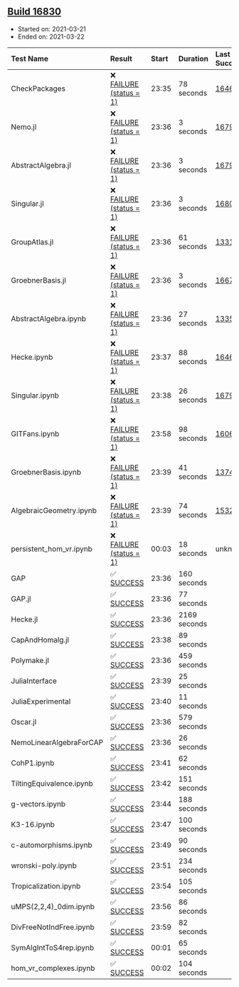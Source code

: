 ## [Build 16830](https://oscarci.mathematik.uni-kl.de/job/oscar/16830/)

* Started on: 2021-03-21
* Ended on: 2021-03-22

| Test Name    | Result | Start | Duration | Last Success | First Failure |
|:-------------|:-------|:------|:---------|:-------------|:--------------|
| CheckPackages | ❌ [FAILURE (status = 1)](https://oscarci.mathematik.uni-kl.de/job/oscar/16830/artifact/logs/build-16830/CheckPackages.log) | 23:35 | 78 seconds | [16463](https://oscarci.mathematik.uni-kl.de/job/oscar/16463/) | [16464](https://oscarci.mathematik.uni-kl.de/job/oscar/16464/) |
| Nemo.jl | ❌ [FAILURE (status = 1)](https://oscarci.mathematik.uni-kl.de/job/oscar/16830/artifact/logs/build-16830/Nemo.jl.log) | 23:36 | 3 seconds | [16793](https://oscarci.mathematik.uni-kl.de/job/oscar/16793/) | [16794](https://oscarci.mathematik.uni-kl.de/job/oscar/16794/) |
| AbstractAlgebra.jl | ❌ [FAILURE (status = 1)](https://oscarci.mathematik.uni-kl.de/job/oscar/16830/artifact/logs/build-16830/AbstractAlgebra.jl.log) | 23:36 | 3 seconds | [16792](https://oscarci.mathematik.uni-kl.de/job/oscar/16792/) | [16793](https://oscarci.mathematik.uni-kl.de/job/oscar/16793/) |
| Singular.jl | ❌ [FAILURE (status = 1)](https://oscarci.mathematik.uni-kl.de/job/oscar/16830/artifact/logs/build-16830/Singular.jl.log) | 23:36 | 3 seconds | [16802](https://oscarci.mathematik.uni-kl.de/job/oscar/16802/) | [16803](https://oscarci.mathematik.uni-kl.de/job/oscar/16803/) |
| GroupAtlas.jl | ❌ [FAILURE (status = 1)](https://oscarci.mathematik.uni-kl.de/job/oscar/16830/artifact/logs/build-16830/GroupAtlas.jl.log) | 23:36 | 61 seconds | [13311](https://oscarci.mathematik.uni-kl.de/job/oscar/13311/) | [13312](https://oscarci.mathematik.uni-kl.de/job/oscar/13312/) |
| GroebnerBasis.jl | ❌ [FAILURE (status = 1)](https://oscarci.mathematik.uni-kl.de/job/oscar/16830/artifact/logs/build-16830/GroebnerBasis.jl.log) | 23:36 | 3 seconds | [16676](https://oscarci.mathematik.uni-kl.de/job/oscar/16676/) | [16677](https://oscarci.mathematik.uni-kl.de/job/oscar/16677/) |
| AbstractAlgebra.ipynb | ❌ [FAILURE (status = 1)](https://oscarci.mathematik.uni-kl.de/job/oscar/16830/artifact/logs/build-16830/AbstractAlgebra.ipynb.log) | 23:36 | 27 seconds | [13355](https://oscarci.mathematik.uni-kl.de/job/oscar/13355/) | [13356](https://oscarci.mathematik.uni-kl.de/job/oscar/13356/) |
| Hecke.ipynb | ❌ [FAILURE (status = 1)](https://oscarci.mathematik.uni-kl.de/job/oscar/16830/artifact/logs/build-16830/Hecke.ipynb.log) | 23:37 | 88 seconds | [16463](https://oscarci.mathematik.uni-kl.de/job/oscar/16463/) | [16464](https://oscarci.mathematik.uni-kl.de/job/oscar/16464/) |
| Singular.ipynb | ❌ [FAILURE (status = 1)](https://oscarci.mathematik.uni-kl.de/job/oscar/16830/artifact/logs/build-16830/Singular.ipynb.log) | 23:38 | 26 seconds | [16793](https://oscarci.mathematik.uni-kl.de/job/oscar/16793/) | [16794](https://oscarci.mathematik.uni-kl.de/job/oscar/16794/) |
| GITFans.ipynb | ❌ [FAILURE (status = 1)](https://oscarci.mathematik.uni-kl.de/job/oscar/16830/artifact/logs/build-16830/GITFans.ipynb.log) | 23:58 | 98 seconds | [16068](https://oscarci.mathematik.uni-kl.de/job/oscar/16068/) | [16069](https://oscarci.mathematik.uni-kl.de/job/oscar/16069/) |
| GroebnerBasis.ipynb | ❌ [FAILURE (status = 1)](https://oscarci.mathematik.uni-kl.de/job/oscar/16830/artifact/logs/build-16830/GroebnerBasis.ipynb.log) | 23:39 | 41 seconds | [13748](https://oscarci.mathematik.uni-kl.de/job/oscar/13748/) | [13749](https://oscarci.mathematik.uni-kl.de/job/oscar/13749/) |
| AlgebraicGeometry.ipynb | ❌ [FAILURE (status = 1)](https://oscarci.mathematik.uni-kl.de/job/oscar/16830/artifact/logs/build-16830/AlgebraicGeometry.ipynb.log) | 23:39 | 74 seconds | [15322](https://oscarci.mathematik.uni-kl.de/job/oscar/15322/) | [15323](https://oscarci.mathematik.uni-kl.de/job/oscar/15323/) |
| persistent_hom_vr.ipynb | ❌ [FAILURE (status = 1)](https://oscarci.mathematik.uni-kl.de/job/oscar/16830/artifact/logs/build-16830/persistent_hom_vr.ipynb.log) | 00:03 | 18 seconds | unknown | unknown |
| GAP | ✅ [SUCCESS](https://oscarci.mathematik.uni-kl.de/job/oscar/16830/artifact/logs/build-16830/GAP.log) | 23:36 | 160 seconds |  |  |
| GAP.jl | ✅ [SUCCESS](https://oscarci.mathematik.uni-kl.de/job/oscar/16830/artifact/logs/build-16830/GAP.jl.log) | 23:36 | 77 seconds |  |  |
| Hecke.jl | ✅ [SUCCESS](https://oscarci.mathematik.uni-kl.de/job/oscar/16830/artifact/logs/build-16830/Hecke.jl.log) | 23:36 | 2169 seconds |  |  |
| CapAndHomalg.jl | ✅ [SUCCESS](https://oscarci.mathematik.uni-kl.de/job/oscar/16830/artifact/logs/build-16830/CapAndHomalg.jl.log) | 23:38 | 89 seconds |  |  |
| Polymake.jl | ✅ [SUCCESS](https://oscarci.mathematik.uni-kl.de/job/oscar/16830/artifact/logs/build-16830/Polymake.jl.log) | 23:36 | 459 seconds |  |  |
| JuliaInterface | ✅ [SUCCESS](https://oscarci.mathematik.uni-kl.de/job/oscar/16830/artifact/logs/build-16830/JuliaInterface.log) | 23:39 | 25 seconds |  |  |
| JuliaExperimental | ✅ [SUCCESS](https://oscarci.mathematik.uni-kl.de/job/oscar/16830/artifact/logs/build-16830/JuliaExperimental.log) | 23:40 | 11 seconds |  |  |
| Oscar.jl | ✅ [SUCCESS](https://oscarci.mathematik.uni-kl.de/job/oscar/16830/artifact/logs/build-16830/Oscar.jl.log) | 23:36 | 579 seconds |  |  |
| NemoLinearAlgebraForCAP | ✅ [SUCCESS](https://oscarci.mathematik.uni-kl.de/job/oscar/16830/artifact/logs/build-16830/NemoLinearAlgebraForCAP.log) | 23:36 | 26 seconds |  |  |
| CohP1.ipynb | ✅ [SUCCESS](https://oscarci.mathematik.uni-kl.de/job/oscar/16830/artifact/logs/build-16830/CohP1.ipynb.log) | 23:41 | 62 seconds |  |  |
| TiltingEquivalence.ipynb | ✅ [SUCCESS](https://oscarci.mathematik.uni-kl.de/job/oscar/16830/artifact/logs/build-16830/TiltingEquivalence.ipynb.log) | 23:42 | 151 seconds |  |  |
| g-vectors.ipynb | ✅ [SUCCESS](https://oscarci.mathematik.uni-kl.de/job/oscar/16830/artifact/logs/build-16830/g-vectors.ipynb.log) | 23:44 | 188 seconds |  |  |
| K3-16.ipynb | ✅ [SUCCESS](https://oscarci.mathematik.uni-kl.de/job/oscar/16830/artifact/logs/build-16830/K3-16.ipynb.log) | 23:47 | 100 seconds |  |  |
| c-automorphisms.ipynb | ✅ [SUCCESS](https://oscarci.mathematik.uni-kl.de/job/oscar/16830/artifact/logs/build-16830/c-automorphisms.ipynb.log) | 23:49 | 90 seconds |  |  |
| wronski-poly.ipynb | ✅ [SUCCESS](https://oscarci.mathematik.uni-kl.de/job/oscar/16830/artifact/logs/build-16830/wronski-poly.ipynb.log) | 23:51 | 234 seconds |  |  |
| Tropicalization.ipynb | ✅ [SUCCESS](https://oscarci.mathematik.uni-kl.de/job/oscar/16830/artifact/logs/build-16830/Tropicalization.ipynb.log) | 23:54 | 105 seconds |  |  |
| uMPS(2,2,4)_0dim.ipynb | ✅ [SUCCESS](https://oscarci.mathematik.uni-kl.de/job/oscar/16830/artifact/logs/build-16830/uMPS-2-2-4-_0dim.ipynb.log) | 23:56 | 86 seconds |  |  |
| DivFreeNotIndFree.ipynb | ✅ [SUCCESS](https://oscarci.mathematik.uni-kl.de/job/oscar/16830/artifact/logs/build-16830/DivFreeNotIndFree.ipynb.log) | 23:59 | 82 seconds |  |  |
| SymAlgIntToS4rep.ipynb | ✅ [SUCCESS](https://oscarci.mathematik.uni-kl.de/job/oscar/16830/artifact/logs/build-16830/SymAlgIntToS4rep.ipynb.log) | 00:01 | 65 seconds |  |  |
| hom_vr_complexes.ipynb | ✅ [SUCCESS](https://oscarci.mathematik.uni-kl.de/job/oscar/16830/artifact/logs/build-16830/hom_vr_complexes.ipynb.log) | 00:02 | 104 seconds |  |  |
